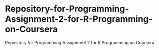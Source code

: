 # Repository-for-Programming-Assignment-2-for-R-Programming-on-Coursera
Repository for Programming Assignment 2 for R Programming on Coursera
